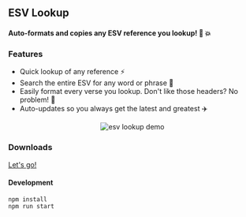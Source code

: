 ## ESV Lookup ##
#### Auto-formats and copies any ESV reference you lookup! :100: :boom: ####

### Features ###
* Quick lookup of any reference :zap:
* Search the entire ESV for any word or phrase :mag_right:
* Easily format every verse you lookup. Don't like those headers? No problem! :raised_hands:
* Auto-updates so you always get the latest and greatest :airplane:

<p align="center">
  <img src="./docs/images/esv-lookup-demo.jpg" alt="esv lookup demo" align="center">
</p>

### Downloads ###
<a href="https://github.com/basketbaseb/electron-esv-lookup/releases/latest">Let's go!</a>

#### Development

```
npm install
npm run start
```
